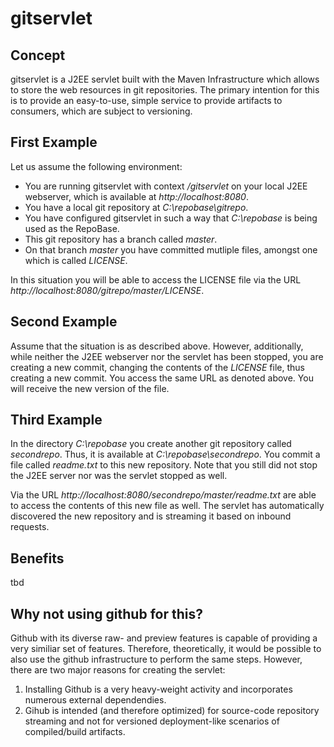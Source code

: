 # gitservlet

## Concept
gitservlet is a J2EE servlet built with the Maven Infrastructure which allows to store the web resources in git repositories. The primary intention for this is to provide an easy-to-use, simple service to provide artifacts to consumers, which are subject to versioning.

## First Example

Let us assume the following environment:
* You are running gitservlet with context */gitservlet* on your local J2EE webserver, which is available at *http://localhost:8080*.
* You have a local git repository at *C:\repobase\gitrepo*.
* You have configured gitservlet in such a way that *C:\repobase* is being used as the RepoBase.
* This git repository has a branch called *master*.
* On that branch *master* you have committed mutliple files, amongst one which is called *LICENSE*.

In this situation you will be able to access the LICENSE file via the URL *http://localhost:8080/gitrepo/master/LICENSE*.

## Second Example
Assume that the situation is as described above. However, additionally, while neither the J2EE webserver nor the servlet has been stopped, you are creating a new commit, changing the contents of the *LICENSE* file, thus creating a new commit. You access the same URL as denoted above. You will receive the new version of the file.

## Third Example
In the directory *C:\repobase* you create another git repository called *secondrepo*. Thus, it is available at *C:\repobase\secondrepo*. You commit a file called *readme.txt* to this new repository.
Note that you still did not stop the J2EE server nor was the servlet stopped as well. 

Via the URL *http://localhost:8080/secondrepo/master/readme.txt* are able to access the contents of this new file as well. The servlet has automatically discovered the new repository and is streaming it based on inbound requests.

## Benefits
tbd

## Why not using github for this?
Github with its diverse raw- and preview features is capable of providing a very similiar set of features. Therefore, theoretically, it would be possible to also use the github infrastructure to perform the same steps. However, there are two major reasons for creating the servlet:
1. Installing Github is a very heavy-weight activity and incorporates numerous external dependendies. 
2. Gihub is intended (and therefore optimized) for source-code repository streaming and not for versioned deployment-like scenarios of compiled/build artifacts.

